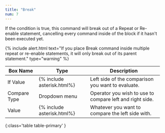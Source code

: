 ```yaml
---
title: "Break"
num: 7
---
```


If the condition is true, this command will break out of a Repeat or Re-enable statement, cancelling every command inside of the block if it hasn't been executed yet.

{% include alert.html text="If you place Break command inside multiple repeat or re-enable statements, it will only break out of its parent statement." type="warning" %}  


| Box Name | Type | Description | 
|-------|--------|--------|
| If Value | {% include asterisk.html%}	 | Left side of the comparison you want to evaluate. |
|Compare Type |	Dropdown menu |	Operator you wish to use to compare left and right side.
| Value |	{% include asterisk.html%}|	Whatever you want to compare the left side with.
{:class='table table-primary' }









